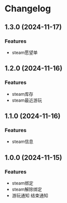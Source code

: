 # Changelog

## 1.3.0 (2024-11-17)


### Features

* steam愿望单

## 1.2.0 (2024-11-16)


### Features

* steam库存
* steam最近游玩

## 1.1.0 (2024-11-16)


### Features

* steam信息

## 1.0.0 (2024-11-15)


### Features

* steam绑定
* steam解除绑定
* 游玩通知 结束通知
